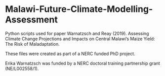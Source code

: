 # Malawi-Future-Climate-Modelling-Assessment

Python scripts used for paper Warnatzsch and Reay (2019). Assessing Climate Change Projections and Impacts on Central Malawi’s Maize Yield: The Risk of Maladaptation. 

These files were created as part of a NERC funded PhD project. 

Erika Warnatzsch was funded by a NERC doctoral training partnership grant (NE/L002558/1).
